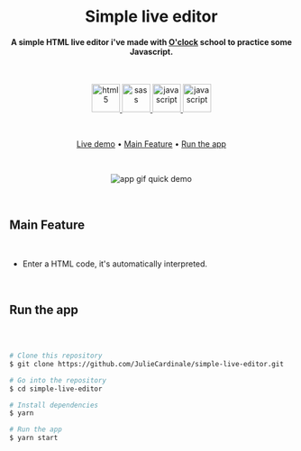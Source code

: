 <h1 align="center">
  Simple live editor
</h1>

<h4 align="center">A simple HTML live editor i've made with <a href="https://oclock.io" target="_blank" rel="noopener noreferrer">O'clock</a> school to practice some Javascript.</h4>

</br>

<p align="center"> 
    <a href="https://www.w3.org/html/" target="_blank" rel="noopener noreferrer"> 
        <img src="https://jcdle-porfolio.herokuapp.com/images/tools/icon_html.png" alt="html5" width="50" height="50"/> 
    </a>
    <a href="https://sass-lang.com" target="_blank" rel="noopener noreferrer"> 
        <img src="https://jcdle-porfolio.herokuapp.com/images/tools/icon_sass.png" alt="sass" width="50" height="50"/>
    </a> 
    <a href="https://developer.mozilla.org/en-US/docs/Web/JavaScript" target="_blank" rel="noopener noreferrer">
        <img src="https://jcdle-porfolio.herokuapp.com/images/tools/icon_js.png" alt="javascript" width="50" height="50"/>
    </a>
    <a href="https://parceljs.org/" target="_blank" rel="noopener noreferrer">
        <img src="https://jcdle-porfolio.herokuapp.com/images/tools/icon_parcel.png" alt="javascript" width="50" height="50"/>
    </a>
</p> 

</br>

<p align="center">
  <a href="https://jcdle-html-live-editor.netlify.app/" target="_blank" rel="noopener noreferrer">Live demo</a> •
  <a href="#main-feature">Main Feature</a> •
  <a href="#run-the-app">Run the app</a>
</p>

<br>

<p align="center">
 <img src="https://media.giphy.com/media/3oEjI6SIIHBdRxXI40/giphy.gif" alt="app gif quick demo" />
</p>

<br>

## Main Feature

<br>

* Enter a HTML code, it's automatically interpreted.

<br>

## Run the app

<br>

```bash

# Clone this repository
$ git clone https://github.com/JulieCardinale/simple-live-editor.git

# Go into the repository
$ cd simple-live-editor

# Install dependencies
$ yarn

# Run the app
$ yarn start

```
